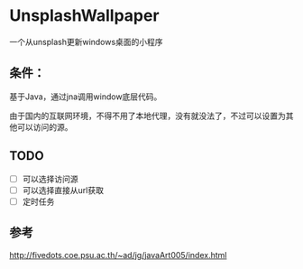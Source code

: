 # UnsplashWallpaper
一个从unsplash更新windows桌面的小程序

## 条件：

基于Java，通过jna调用window底层代码。

由于国内的互联网环境，不得不用了本地代理，没有就没法了，不过可以设置为其他可以访问的源。

## TODO
* [ ] 可以选择访问源
* [ ] 可以选择直接从url获取
* [ ] 定时任务

## 参考
http://fivedots.coe.psu.ac.th/~ad/jg/javaArt005/index.html
